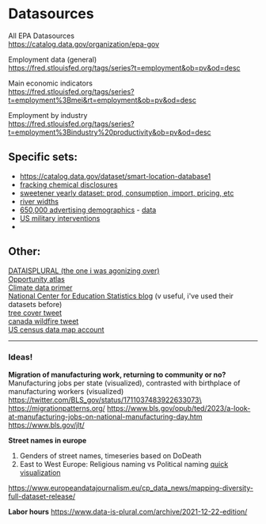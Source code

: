 # Datasources
All EPA Datasources\
https://catalog.data.gov/organization/epa-gov

Employment data (general)\
https://fred.stlouisfed.org/tags/series?t=employment&ob=pv&od=desc

Main economic indicators\
https://fred.stlouisfed.org/tags/series?t=employment%3Bmei&rt=employment&ob=pv&od=desc

Employment by industry\
https://fred.stlouisfed.org/tags/series?t=employment%3Bindustry%20productivity&ob=pv&od=desc

## Specific sets:
* https://catalog.data.gov/dataset/smart-location-database1
* [fracking chemical disclosures](https://fracfocus.org/)
* [sweetener yearly dataset: prod, consumption, import, pricing, etc](https://www.ers.usda.gov/data-products/sugar-and-sweeteners-yearbook-tables.aspx)
* [river widths](https://zenodo.org/record/6425657#.Y2AxIILMI-Q)
* [650,000 advertising demographics](https://themarkup.org/privacy/2023/06/08/from-heavy-purchasers-of-pregnancy-tests-to-the-depression-prone-we-found-650000-ways-advertisers-label-you) - [data](https://github.com/the-markup/xandr-audience-segments)
* [US military interventions](https://sites.tufts.edu/css/mip-research/mip-dataset/)
* 

## Other:
[DATAISPLURAL (the one i was agonizing over)](https://www.data-is-plural.com/)\
[Opportunity atlas](https://opportunityinsights.org/)\
[Climate data primer](https://www.climate.gov/maps-data/climate-data-primer)\
[National Center for Education Statistics blog](https://nces.ed.gov/blogs/nces/) (v useful, i've used their datasets before)\
[tree cover tweet](https://twitter.com/milos_agathon/status/1711039203365081534)\
[canada wildfire tweet](https://twitter.com/ClimateReality/status/1711004265320165812)\
[US census data map account](https://twitter.com/mapmakerbot)

---
### Ideas!
**Migration of manufacturing work, returning to community or no?**\
Manufacturing jobs per state (visualized), contrasted with birthplace of manufacturing workers (visualized)
https://twitter.com/BLS_gov/status/1711037483922633073\
https://migrationpatterns.org/
https://www.bls.gov/opub/ted/2023/a-look-at-manufacturing-jobs-on-national-manufacturing-day.htm
https://www.bls.gov/jlt/


**Street names in europe**
1. Genders of street names, timeseries based on DoDeath
2. East to West Europe: Religious naming vs Political naming
    [quick visualization](https://drive.google.com/drive/folders/1bB89FyhKQwod1bRD2cpTbbuUH6zjguWa?usp=drive_link)

https://www.europeandatajournalism.eu/cp_data_news/mapping-diversity-full-dataset-release/

**Labor hours**
https://www.data-is-plural.com/archive/2021-12-22-edition/
